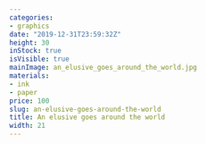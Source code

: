 ```yaml
---
categories:
- graphics
date: "2019-12-31T23:59:32Z"
height: 30
inStock: true
isVisible: true
mainImage: an_elusive_goes_around_the_world.jpg
materials:
- ink
- paper
price: 100
slug: an-elusive-goes-around-the-world
title: An elusive goes around the world
width: 21
---
```



